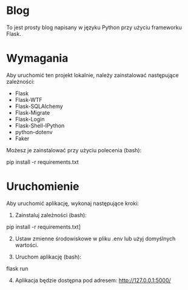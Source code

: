 # Blog

To jest prosty blog napisany w języku Python przy użyciu frameworku Flask.

# Wymagania

Aby uruchomić ten projekt lokalnie, należy zainstalować następujące zależności:

- Flask
- Flask-WTF
- Flask-SQLAlchemy
- Flask-Migrate
- Flask-Login
- Flask-Shell-IPython
- python-dotenv
- Faker

Możesz je zainstalować przy użyciu polecenia (bash):

pip install -r requirements.txt

# Uruchomienie

Aby uruchomić aplikację, wykonaj następujące kroki:

1. Zainstaluj zależności (bash):
    
pip install -r requirements.txt]

2. Ustaw zmienne środowiskowe w pliku .env lub użyj domyślnych wartości.

3. Uruchom aplikację (bash):
   
flask run

4. Aplikacja będzie dostępna pod adresem: http://127.0.0.1:5000/
